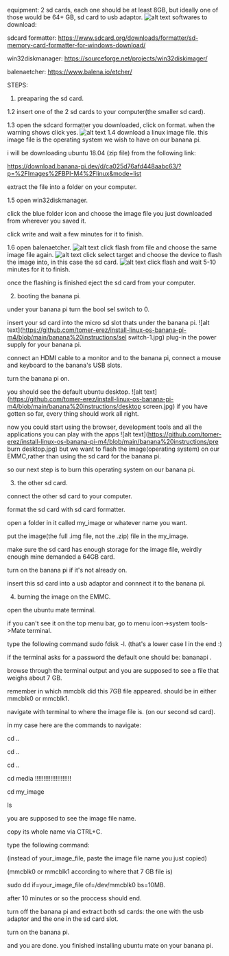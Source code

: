 equipment: 2 sd cards, each one should be at least 8GB, but ideally one of those would be 64+ GB, sd card to usb adaptor.
![alt text](https://github.com/tomer-erez/install-linux-os-banana-pi-m4/blob/main/banana%20instructions/equipment.jpeg)
softwares to download:

sdcard formatter: https://www.sdcard.org/downloads/formatter/sd-memory-card-formatter-for-windows-download/

win32diskmanager: https://sourceforge.net/projects/win32diskimager/

balenaetcher: https://www.balena.io/etcher/


STEPS:
1. preaparing the sd card. 

1.2 insert one of the 2 sd cards to your computer(the smaller sd card). 

1.3 open the sdcard formatter you downloaded, click on format. when the warning shows click yes.
![alt text](https://github.com/tomer-erez/install-linux-os-banana-pi-m4/blob/main/banana%20instructions/sdformatter-1.jpg)
1.4 download a linux image file. this image file is the operating system we wish to have on our banana pi.

i will be downloading ubuntu 18.04 (zip file) from the following link:

https://download.banana-pi.dev/d/ca025d76afd448aabc63/?p=%2FImages%2FBPI-M4%2Flinux&mode=list

extract the file into a folder on your computer.

1.5 open win32diskmanager.

click the blue folder icon and choose the image file you just downloaded from wherever you saved it.

click write and wait a few minutes for it to finish.


1.6 open balenaetcher.
![alt text](https://github.com/tomer-erez/install-linux-os-banana-pi-m4/blob/main/banana%20instructions/balena1_page-0001.jpg)
click flash from file and choose the same image file again.
![alt text](https://github.com/tomer-erez/install-linux-os-banana-pi-m4/blob/main/banana%20instructions/balena2_page-0001.jpg)
click select target and choose the device to flash the image into, in this case the sd card.
![alt text](https://github.com/tomer-erez/install-linux-os-banana-pi-m4/blob/main/banana%20instructions/balena3_page-0001.jpg)
click flash and wait 5-10 minutes for it to finish. 

once the flashing is finished eject the sd card from your computer.


2. booting the banana pi.

under your banana pi turn the bool sel switch to 0.

insert your sd card into the micro sd slot thats under the banana pi.
![alt text](https://github.com/tomer-erez/install-linux-os-banana-pi-m4/blob/main/banana%20instructions/sel switch-1.jpg)
plug-in the power supply for your banana pi.

connect an HDMI cable to a monitor and to the banana pi, connect a mouse and keyboard to the banana's USB slots.

turn the banana pi on.

you should see the default ubuntu desktop.
![alt text](https://github.com/tomer-erez/install-linux-os-banana-pi-m4/blob/main/banana%20instructions/desktop screen.jpg)
if you have gotten so far, every thing should work all right.

now you could start using the browser, development tools and all the applications you can play with the apps
![alt text](https://github.com/tomer-erez/install-linux-os-banana-pi-m4/blob/main/banana%20instructions/pre burn desktop.jpg)
but we want to flash the image(operating system) on our EMMC,rather than using the sd card for the banana pi.

so our next step is to burn this operating system on our banana pi.


3. the other sd card.

connect the other sd card to your computer.

format the sd card with sd card formatter.

open a folder in it called my_image or whatever name you want. 

put the image(the full .img file, not the .zip) file in the my_image.

make sure the sd card has enough storage for the image file, weirdly enough mine demanded a 64GB card.

turn on the banana pi if it's not already on.

insert this sd card into a usb adaptor and connnect it to the banana pi.


4. burning the image on the EMMC.

open the ubuntu mate terminal.

if you can't see it on the top menu bar, go to menu icon->system tools->Mate terminal.

type the following command sudo fdisk -l.   (that's a lower case l in the end :)

if the terminal asks for a password the default one should be: bananapi .

browse through the terminal output and you are supposed to see a file that weighs about 7 GB.

remember in which mmcblk did this 7GB file appeared. should be in either mmcblk0 or mmcblk1.

navigate with terminal to where the image file is. (on our second sd card).

in my case here are the commands to navigate:

cd ..

cd ..

cd ..

cd media !!!!!!!!!!!!!!!!!!!!!

cd my_image

ls

you are supposed to see the image file name.

copy its whole name via CTRL+C.

type the following command:

(instead of your_image_file, paste the image file name you just copied)

(mmcblk0 or mmcblk1 according to where that 7 GB file is)

sudo dd if=your_image_file of=/dev/mmcblk0 bs=10MB.

after 10 minutes or so the proccess should end.

turn off the banana pi and extract both sd cards: the one with the usb adaptor and the one in the sd card slot.

turn on the banana pi.

and you are done. you finished installing ubuntu mate on your banana pi.










